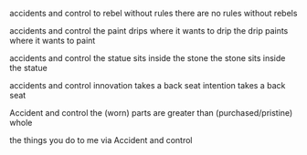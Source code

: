

accidents and control
to rebel without rules
there are no rules without rebels

accidents and control
the paint drips where it wants to drip
the drip paints where it wants to paint

accidents and control
the statue sits inside the stone
the stone sits inside the statue

accidents and control
innovation takes a back seat
intention takes a back seat

Accident and control
the (worn) parts are greater than (purchased/pristine) whole

the things you do to me via
Accident and control
